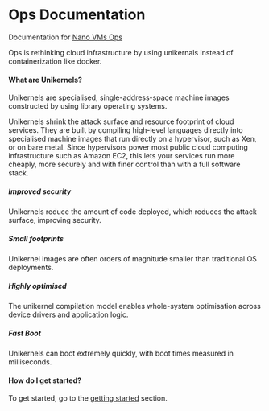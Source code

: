 # Ops Documentation
Documentation for [Nano VMs Ops](https://github.com/nanovms/ops)

Ops is rethinking cloud infrastructure by using unikernals instead of
containerization like docker.

#### What are Unikernels?

Unikernels are specialised, single-address-space machine images constructed by using library operating systems.

Unikernels shrink the attack surface and resource footprint of cloud services. They are built by compiling high-level languages directly into specialised machine images that run directly on a hypervisor, such as Xen, or on bare metal. Since hypervisors power most public cloud computing infrastructure such as Amazon EC2, this lets your services run more cheaply, more securely and with finer control than with a full software stack.

##### Improved security
Unikernels reduce the amount of code deployed, which reduces the attack surface, improving security.

##### Small footprints
Unikernel images are often orders of magnitude smaller than traditional OS deployments.

##### Highly optimised
The unikernel compilation model enables whole-system optimisation across device drivers and application logic.

##### Fast Boot
Unikernels can boot extremely quickly, with boot times measured in milliseconds.

#### How do I get started?
To get started, go to the [getting started](getting_started.md) section.
